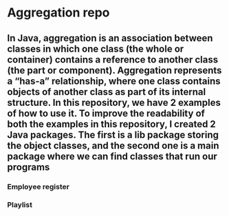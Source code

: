 # Aggregation repo #

## In Java, aggregation is an association between classes in which one class (the whole or container) contains a reference to another class (the part or component). Aggregation represents a “has-a” relationship, where one class contains objects of another class as part of its internal structure. In this repository, we have 2 examples of how to use it. To improve the readability of both the examples in this repository, I created 2 Java packages. The first is a lib package storing the object classes, and the second one is a main package where we can find classes that run our programs ##

### Employee register ###


### Playlist ###
